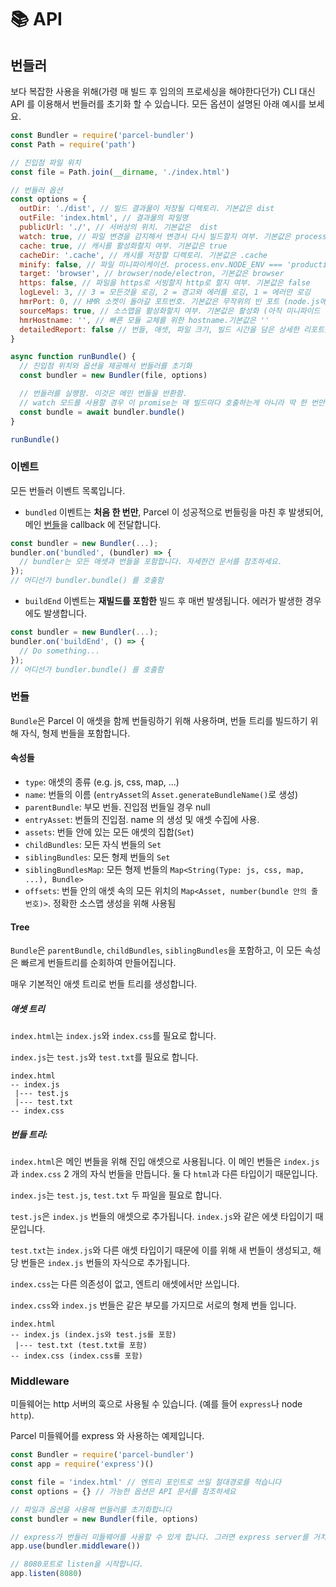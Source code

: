 # 📚 API

## 번들러

보다 복잡한 사용을 위해(가령 매 빌드 후 임의의 프로세싱을 해야한다던가) CLI 대신 API 를 이용해서 번들러를 초기화 할 수 있습니다.
모든 옵션이 설명된 아래 예시를 보세요.

```js
const Bundler = require('parcel-bundler')
const Path = require('path')

// 진입점 파일 위치
const file = Path.join(__dirname, './index.html')

// 번들러 옵션
const options = {
  outDir: './dist', // 빌드 결과물이 저장될 디렉토리. 기본값은 dist
  outFile: 'index.html', // 결과물의 파일명
  publicUrl: './', // 서버상의 위치. 기본값은  dist
  watch: true, // 파일 변경을 감지해서 변경시 다시 빌드할지 여부. 기본값은 process.env.NODE_ENV !== 'production'
  cache: true, // 캐시를 활성화할지 여부. 기본값은 true
  cacheDir: '.cache', // 캐시를 저장할 디렉토리. 기본값은 .cache
  minify: false, // 파일 미니파이케이션. process.env.NODE_ENV === 'production'면 활성화됨.
  target: 'browser', // browser/node/electron, 기본값은 browser
  https: false, // 파일을 https로 서빙할지 http로 할지 여부. 기본값은 false
  logLevel: 3, // 3 = 모든것을 로깅, 2 = 경고와 에러를 로깅, 1 = 에러만 로깅
  hmrPort: 0, // HMR 소켓이 돌아갈 포트번호. 기본값은 무작위의 빈 포트 (node.js에서 0은 무작위의 빈 포트로 배정됨)
  sourceMaps: true, // 소스맵을 활성화할지 여부. 기본값은 활성화 (아직 미니파이드 빌드에선 지원되지 않음)
  hmrHostname: '', // 빠른 모듈 교체를 위한 hostname.기본값은 ''
  detailedReport: false // 번들, 애셋, 파일 크기, 빌드 시간을 담은 상세한 리포트를 출력. 기본값은 false. 리포트는 오직 watch가 비활성일때만 출력됨
}

async function runBundle() {
  // 진입점 위치와 옵션을 제공해서 번들러를 초기화
  const bundler = new Bundler(file, options)

  // 번들러를 실행함. 이것은 메인 번들을 반환함.
  // watch 모드를 사용할 경우 이 promise는 매 빌드마다 호출하는게 아니라 딱 한 번만 호출하고 이벤트를 사용할 것
  const bundle = await bundler.bundle()
}

runBundle()
```

### 이벤트

모든 번들러 이벤트 목록입니다.

- `bundled` 이벤트는 **처음 한 번만**, Parcel 이 성공적으로 번들링을 마친 후 발생되어, 메인 [번들](#번들)을 callback 에 전달합니다.

```js
const bundler = new Bundler(...);
bundler.on('bundled', (bundler) => {
  // bundler는 모든 애셋과 번들을 포함합니다. 자세한건 문서를 참조하세요.
});
// 어디선가 bundler.bundle() 를 호출함
```

- `buildEnd` 이벤트는 **재빌드를 포함한** 빌드 후 매번 발생됩니다. 에러가 발생한 경우에도 발생합니다.

```js
const bundler = new Bundler(...);
bundler.on('buildEnd', () => {
  // Do something...
});
// 어디선가 bundler.bundle() 를 호출함
```

### 번들

`Bundle`은 Parcel 이 애셋을 함께 번들링하기 위해 사용하며, 번들 트리를 빌드하기 위해 자식, 형제 번들을 포함합니다.

#### 속성들

- `type`: 애셋의 종류 (e.g. js, css, map, ...)
- `name`: 번들의 이름 (`entryAsset`의 `Asset.generateBundleName()`로 생성)
- `parentBundle`: 부모 번들. 진입점 번들일 경우 null
- `entryAsset`: 번들의 진입점. name 의 생성 및 애셋 수집에 사용.
- `assets`: 번들 안에 있는 모든 애셋의 집합(`Set`)
- `childBundles`: 모든 자식 번들의 `Set`
- `siblingBundles`: 모든 형제 번들의 `Set`
- `siblingBundlesMap`: 모든 형제 번들의 `Map<String(Type: js, css, map, ...), Bundle>`
- `offsets`: 번들 안의 애셋 속의 모든 위치의 `Map<Asset, number(bundle 안의 줄 번호)>`. 정확한 소스맵 생성을 위해 사용됨

#### Tree

`Bundle`은 `parentBundle`, `childBundles`, `siblingBundles`을 포함하고, 이 모든 속성은 빠르게 번들트리를 순회하여 만들어집니다.

매우 기본적인 애셋 트리로 번들 트리를 생성합니다.

##### 애셋 트리

`index.html`는 `index.js`와 `index.css`를 필요로 합니다.

`index.js`는 `test.js`와 `test.txt`를 필요로 합니다.

```Text
index.html
-- index.js
 |--- test.js
 |--- test.txt
-- index.css
```

##### 번들 트리:

`index.html`은 메인 번들을 위해 진입 애셋으로 사용됩니다. 이 메인 번들은 `index.js`과 `index.css` 2 개의 자식 번들을 만듭니다. 둘 다 `html`과 다른 타입이기 때문입니다.

`index.js`는 `test.js`, `test.txt` 두 파일을 필요로 합니다.

`test.js`은 `index.js` 번들의 애셋으로 추가됩니다. `index.js`와 같은 에샛 타입이기 때문입니다.

`test.txt`는 `index.js`와 다른 애셋 타입이기 때문에 이를 위해 새 번들이 생성되고, 해당 번들은 `index.js` 번들의 자식으로 추가됩니다.

`index.css`는 다른 의존성이 없고, 엔트리 애셋에서만 쓰입니다.

`index.css`와 `index.js` 번들은 같은 부모를 가지므로 서로의 형제 번들 입니다.

```Text
index.html
-- index.js (index.js와 test.js를 포함)
 |--- test.txt (test.txt를 포함)
-- index.css (index.css를 포함)
```

### Middleware

미들웨어는 http 서버의 훅으로 사용될 수 있습니다. (예를 들어 `express`나 node `http`).

Parcel 미들웨어를 express 와 사용하는 예제입니다.

```js
const Bundler = require('parcel-bundler')
const app = require('express')()

const file = 'index.html' // 엔트리 포인트로 쓰일 절대경로를 적습니다
const options = {} // 가능한 옵션은 API 문서를 참조하세요

// 파일과 옵션을 사용해 번들러를 초기화합니다
const bundler = new Bundler(file, options)

// express가 번들러 미들웨어를 사용할 수 있게 합니다. 그러면 express server를 거치는 매 요청을 Parcel이 처리할 것입니다.
app.use(bundler.middleware())

// 8080포트로 listen을 시작합니다.
app.listen(8080)
```
